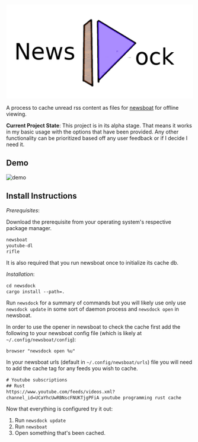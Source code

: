 ![logo](./assets/newsdock_logo.png)

A process to cache unread rss content as files for [newsboat](https://newsboat.org/) for offline viewing.

**Current Project State**: This project is in its alpha stage. That means it works in my basic usage with the options that have been provided.
 Any other functionality can be prioritized based off any user feedback or if I decide I need it.

## Demo

![demo](./assets/demo.gif)

## Install Instructions

_Prerequisites_:

Download the prerequisite from your operating system's respective package manager.
```
newsboat
youtube-dl
rifle
```

It is also required that you run newsboat once to initialize its cache db.

_Installation_:
```
cd newsdock
cargo install --path=.
```

Run `newsdock` for a summary of commands but you will likely use only use `newsdock update` in some sort of daemon process and `newsdock open` in newsboat.

In order to use the opener in newsboat to check the cache first add the following to your newsboat config file (which is likely at `~/.config/newsboat/config`):
```
browser "newsdock open %u"
```

In your newsboat urls (default in `~/.config/newsboat/urls`) file you will need to add the cache tag for any feeds you wish to cache.
```
# Youtube subscriptions
## Rust
https://www.youtube.com/feeds/videos.xml?channel_id=UCaYhcUwRBNscFNUKTjgPFiA youtube programming rust cache
```

Now that everything is configured try it out:
1. Run `newsdock update`
1. Run `newsboat`
1. Open something that's been cached.
